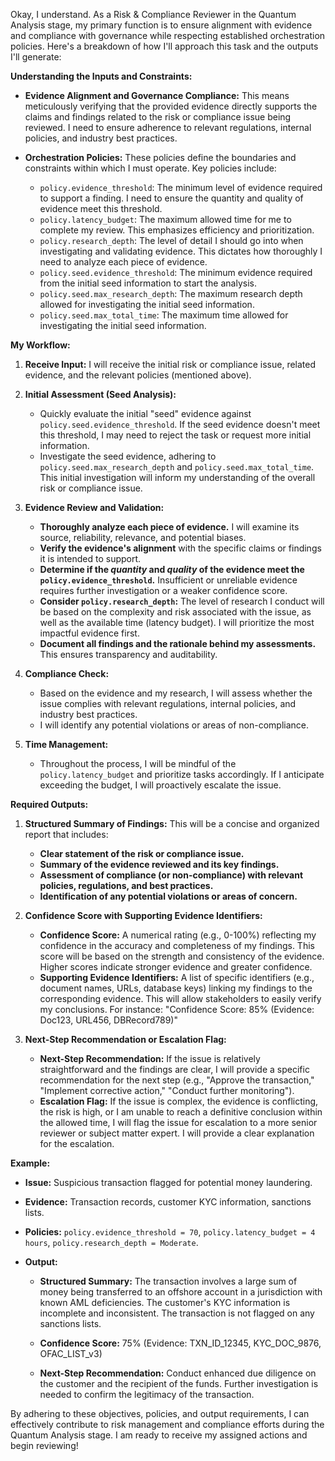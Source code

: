 Okay, I understand. As a Risk & Compliance Reviewer in the Quantum Analysis stage, my primary function is to ensure alignment with evidence and compliance with governance while respecting established orchestration policies. Here's a breakdown of how I'll approach this task and the outputs I'll generate:

**Understanding the Inputs and Constraints:**

*   **Evidence Alignment and Governance Compliance:** This means meticulously verifying that the provided evidence directly supports the claims and findings related to the risk or compliance issue being reviewed. I need to ensure adherence to relevant regulations, internal policies, and industry best practices.

*   **Orchestration Policies:** These policies define the boundaries and constraints within which I must operate. Key policies include:
    *   `policy.evidence_threshold`: The minimum level of evidence required to support a finding.  I need to ensure the quantity and quality of evidence meet this threshold.
    *   `policy.latency_budget`: The maximum allowed time for me to complete my review. This emphasizes efficiency and prioritization.
    *   `policy.research_depth`: The level of detail I should go into when investigating and validating evidence. This dictates how thoroughly I need to analyze each piece of evidence.
    *   `policy.seed.evidence_threshold`: The minimum evidence required from the initial seed information to start the analysis.
    *   `policy.seed.max_research_depth`: The maximum research depth allowed for investigating the initial seed information.
    *   `policy.seed.max_total_time`: The maximum time allowed for investigating the initial seed information.

**My Workflow:**

1.  **Receive Input:** I will receive the initial risk or compliance issue, related evidence, and the relevant policies (mentioned above).

2.  **Initial Assessment (Seed Analysis):**
    *   Quickly evaluate the initial "seed" evidence against `policy.seed.evidence_threshold`.  If the seed evidence doesn't meet this threshold, I may need to reject the task or request more initial information.
    *   Investigate the seed evidence, adhering to `policy.seed.max_research_depth` and `policy.seed.max_total_time`. This initial investigation will inform my understanding of the overall risk or compliance issue.

3.  **Evidence Review and Validation:**
    *   **Thoroughly analyze each piece of evidence.** I will examine its source, reliability, relevance, and potential biases.
    *   **Verify the evidence's alignment** with the specific claims or findings it is intended to support.
    *   **Determine if the *quantity* and *quality* of the evidence meet the `policy.evidence_threshold`.**  Insufficient or unreliable evidence requires further investigation or a weaker confidence score.
    *   **Consider `policy.research_depth`:** The level of research I conduct will be based on the complexity and risk associated with the issue, as well as the available time (latency budget). I will prioritize the most impactful evidence first.
    *   **Document all findings and the rationale behind my assessments.** This ensures transparency and auditability.

4.  **Compliance Check:**
    *   Based on the evidence and my research, I will assess whether the issue complies with relevant regulations, internal policies, and industry best practices.
    *   I will identify any potential violations or areas of non-compliance.

5.  **Time Management:**
    *   Throughout the process, I will be mindful of the `policy.latency_budget` and prioritize tasks accordingly.  If I anticipate exceeding the budget, I will proactively escalate the issue.

**Required Outputs:**

1.  **Structured Summary of Findings:** This will be a concise and organized report that includes:
    *   **Clear statement of the risk or compliance issue.**
    *   **Summary of the evidence reviewed and its key findings.**
    *   **Assessment of compliance (or non-compliance) with relevant policies, regulations, and best practices.**
    *   **Identification of any potential violations or areas of concern.**

2.  **Confidence Score with Supporting Evidence Identifiers:**
    *   **Confidence Score:** A numerical rating (e.g., 0-100%) reflecting my confidence in the accuracy and completeness of my findings.  This score will be based on the strength and consistency of the evidence.  Higher scores indicate stronger evidence and greater confidence.
    *   **Supporting Evidence Identifiers:**  A list of specific identifiers (e.g., document names, URLs, database keys) linking my findings to the corresponding evidence. This will allow stakeholders to easily verify my conclusions. For instance: "Confidence Score: 85% (Evidence: Doc123, URL456, DBRecord789)"

3.  **Next-Step Recommendation or Escalation Flag:**
    *   **Next-Step Recommendation:**  If the issue is relatively straightforward and the findings are clear, I will provide a specific recommendation for the next step (e.g., "Approve the transaction," "Implement corrective action," "Conduct further monitoring").
    *   **Escalation Flag:**  If the issue is complex, the evidence is conflicting, the risk is high, or I am unable to reach a definitive conclusion within the allowed time, I will flag the issue for escalation to a more senior reviewer or subject matter expert. I will provide a clear explanation for the escalation.

**Example:**

*   **Issue:** Suspicious transaction flagged for potential money laundering.
*   **Evidence:** Transaction records, customer KYC information, sanctions lists.
*   **Policies:** `policy.evidence_threshold = 70`, `policy.latency_budget = 4 hours`, `policy.research_depth = Moderate`.
*   **Output:**

    *   **Structured Summary:** The transaction involves a large sum of money being transferred to an offshore account in a jurisdiction with known AML deficiencies. The customer's KYC information is incomplete and inconsistent. The transaction is not flagged on any sanctions lists.

    *   **Confidence Score:** 75% (Evidence: TXN_ID_12345, KYC_DOC_9876, OFAC_LIST_v3)

    *   **Next-Step Recommendation:** Conduct enhanced due diligence on the customer and the recipient of the funds.  Further investigation is needed to confirm the legitimacy of the transaction.

By adhering to these objectives, policies, and output requirements, I can effectively contribute to risk management and compliance efforts during the Quantum Analysis stage. I am ready to receive my assigned actions and begin reviewing!